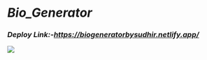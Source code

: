 <i><h1>Bio_Generator</h1></i>
<i><h3>Deploy Link:-https://biogeneratorbysudhir.netlify.app/</h3></i>
<img src="https://user-images.githubusercontent.com/97445870/194700278-a3b388d3-498c-4103-a725-47220dc86337.png"/>
